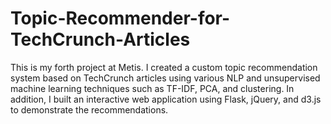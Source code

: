 # Topic-Recommender-for-TechCrunch-Articles
This is my forth project at Metis. I created a custom topic recommendation system based on TechCrunch articles using various NLP and unsupervised machine learning techniques such as TF-IDF, PCA, and clustering. In addition, I built an interactive web application using Flask, jQuery, and d3.js to demonstrate the recommendations.
